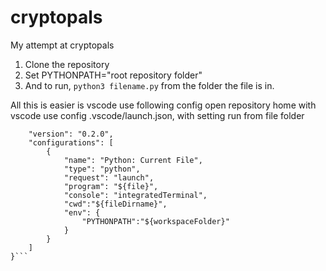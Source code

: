 # cryptopals
My attempt at cryptopals
1. Clone the repository
1. Set PYTHONPATH="root repository folder"
1. And to run, `python3 filename.py` from the folder the file is in.

All this is easier is vscode use following config
open repository home with vscode
use config .vscode/launch.json, with setting run from file folder
```{
    "version": "0.2.0",
    "configurations": [
        {
            "name": "Python: Current File",
            "type": "python",
            "request": "launch",
            "program": "${file}",
            "console": "integratedTerminal",
            "cwd":"${fileDirname}",
            "env": {
                "PYTHONPATH":"${workspaceFolder}"
            }
        }
    ]
}```
